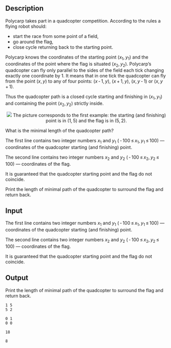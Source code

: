## Description

<div><p>Polycarp takes part in a quadcopter competition. According to the rules a flying robot should:</p><ul> <li> start the race from some point of a field, </li><li> go around the flag, </li><li> close cycle returning back to the starting point. </li></ul><p>Polycarp knows the coordinates of the starting point (<span class="tex-span"><i>x</i><sub class="lower-index">1</sub>, <i>y</i><sub class="lower-index">1</sub></span>) and the coordinates of the point where the flag is situated (<span class="tex-span"><i>x</i><sub class="lower-index">2</sub>, <i>y</i><sub class="lower-index">2</sub></span>). Polycarp’s quadcopter can fly only parallel to the sides of the field each tick changing exactly one coordinate by <span class="tex-span">1</span>. It means that in one tick the quadcopter can fly from the point (<span class="tex-span"><i>x</i>, <i>y</i></span>) to any of four points: (<span class="tex-span"><i>x</i> - 1, <i>y</i></span>), (<span class="tex-span"><i>x</i> + 1, <i>y</i></span>), (<span class="tex-span"><i>x</i>, <i>y</i> - 1</span>) or (<span class="tex-span"><i>x</i>, <i>y</i> + 1</span>).</p><p>Thus the quadcopter path is a closed cycle starting and finishing in (<span class="tex-span"><i>x</i><sub class="lower-index">1</sub>, <i>y</i><sub class="lower-index">1</sub></span>) and containing the point (<span class="tex-span"><i>x</i><sub class="lower-index">2</sub>, <i>y</i><sub class="lower-index">2</sub></span>) strictly inside.</p><center> <img class="tex-graphics" src="file://AsPEfkoO.png" style="max-width: 100.0%;max-height: 100.0%;">   <span class="tex-font-size-small">The picture corresponds to the first example: the starting (and finishing) point is in (<span class="tex-span">1, 5</span>) and the flag is in (<span class="tex-span">5, 2</span>).</span> </center><p>What is the minimal length of the quadcopter path?</p></div><div class="input-specification"><p>The first line contains two integer numbers <span class="tex-span"><i>x</i><sub class="lower-index">1</sub></span> and <span class="tex-span"><i>y</i><sub class="lower-index">1</sub></span> (<span class="tex-span"> - 100 ≤ <i>x</i><sub class="lower-index">1</sub>, <i>y</i><sub class="lower-index">1</sub> ≤ 100</span>) — coordinates of the quadcopter starting (and finishing) point.</p><p>The second line contains two integer numbers <span class="tex-span"><i>x</i><sub class="lower-index">2</sub></span> and <span class="tex-span"><i>y</i><sub class="lower-index">2</sub></span> (<span class="tex-span"> - 100 ≤ <i>x</i><sub class="lower-index">2</sub>, <i>y</i><sub class="lower-index">2</sub> ≤ 100</span>) — coordinates of the flag.</p><p>It is guaranteed that the quadcopter starting point and the flag do not coincide.</p></div><div class="output-specification"><p>Print the length of minimal path of the quadcopter to surround the flag and return back.</p></div>

## Input

<p>The first line contains two integer numbers <span class="tex-span"><i>x</i><sub class="lower-index">1</sub></span> and <span class="tex-span"><i>y</i><sub class="lower-index">1</sub></span> (<span class="tex-span"> - 100 ≤ <i>x</i><sub class="lower-index">1</sub>, <i>y</i><sub class="lower-index">1</sub> ≤ 100</span>) — coordinates of the quadcopter starting (and finishing) point.</p><p>The second line contains two integer numbers <span class="tex-span"><i>x</i><sub class="lower-index">2</sub></span> and <span class="tex-span"><i>y</i><sub class="lower-index">2</sub></span> (<span class="tex-span"> - 100 ≤ <i>x</i><sub class="lower-index">2</sub>, <i>y</i><sub class="lower-index">2</sub> ≤ 100</span>) — coordinates of the flag.</p><p>It is guaranteed that the quadcopter starting point and the flag do not coincide.</p>

## Output

<p>Print the length of minimal path of the quadcopter to surround the flag and return back.</p>





```input1
1 5
5 2

```




```input2
0 1
0 0

```




```output1
18

```




```output2
8

```


